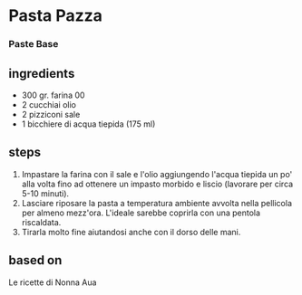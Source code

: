 



# Pasta Pazza
  
### Paste Base
## ingredients
  
* 300 gr. farina 00  
* 2 cucchiai olio  
* 2 pizziconi sale  
* 1 bicchiere di acqua tiepida (175 ml)
## steps
  
1. Impastare la farina con il sale e l'olio aggiungendo l'acqua tiepida un po' alla volta fino ad ottenere un impasto morbido e liscio (lavorare per circa 5-10 minuti).  
1. Lasciare riposare la pasta a temperatura ambiente avvolta nella pellicola per almeno mezz'ora. L'ideale sarebbe coprirla con una pentola riscaldata.  
1. Tirarla molto fine aiutandosi anche con il dorso delle mani.
## based on
  
Le ricette di Nonna Aua